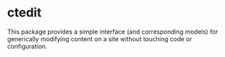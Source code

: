 # ctedit
This package provides a simple interface (and corresponding models) for generically modifying content on a site without touching code or configuration.
